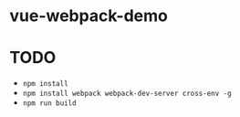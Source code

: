 # vue-webpack-demo

# TODO
- `npm install`
- `npm install webpack webpack-dev-server cross-env -g`
- `npm run build`
